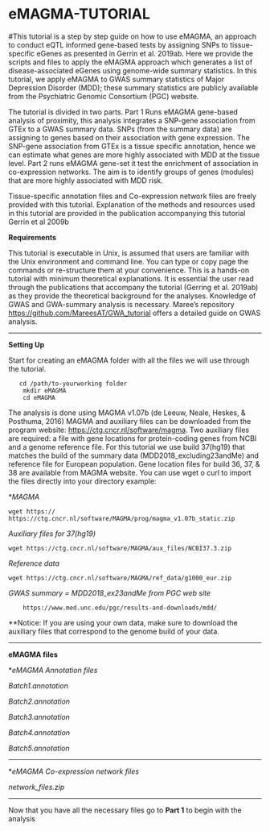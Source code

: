 # eMAGMA-TUTORIAL

#This tutorial is a step by step guide on how to use eMAGMA, an approach to conduct eQTL informed gene-based tests by assigning SNPs to tissue-specific eGenes as presented in Gerrin et al. 2019ab. Here we provide the scripts and files to apply the eMAGMA approach which generates a list of disease-associated eGenes using genome-wide summary statistics. In this tutorial, we apply eMAGMA to GWAS summary statistics of Major Depression Disorder (MDD); these summary statistics are publicly available from the Psychiatric Genomic Consortium (PGC) website. 

The tutorial is divided in two parts. Part 1 Runs eMAGMA gene-based analysis of proximity, this analysis integrates a SNP-gene association from GTEx to a GWAS summary data.  SNPs (from the summary data) are assigning to genes based on their association with gene expression. The SNP-gene association from GTEx is a tissue specific annotation, hence we can estimate what genes are more highly associated with MDD at the tissue level. Part 2 runs eMAGMA gene-set it test the enrichment of association in co-expression networks. The aim is to identify groups of genes (modules) that are more highly associated with MDD risk. 

Tissue-specific annotation files and Co-expression network files are freely provided with this tutorial. Explanation of the methods and resources used in this tutorial are provided in the publication accompanying this tutorial Gerrin et al 2009b

**Requirements** 

This tutorial is executable in Unix, is assumed that users are familiar with the Unix environment and command line. You can type or copy page the commands or re-structure them at your convenience. This is a hands-on tutorial with minimum theoretical explanations. It is essential the user read through the publications that accompany the tutorial (Gerring et al. 2019ab) as they provide the theoretical background for the analyses. Knowledge of GWAS and GWA-summary analysis is necessary. Maree’s repository https://github.com/MareesAT/GWA_tutorial offers a detailed guide on GWAS analysis.


*************************************



**Setting Up**


Start for creating an eMAGMA folder with all the files we will use through the tutorial.
       
       cd /path/to-yourworking folder
        mkdir eMAGMA
        cd eMAGMA
        
The analysis is done using MAGMA v1.07b (de Leeuw, Neale, Heskes, & Posthuma, 2016) MAGMA and auxiliary files can be downloaded from the program website: https://ctg.cncr.nl/software/magma. Two auxiliary files are required: a file with gene locations for protein-coding genes from NCBI and a genome reference file. For this tutorial we use build 37(hg19) that matches the build of the summary data (MDD2018_excluding23andMe) and reference file for European population. Gene location files for build 36, 37, & 38 are available from MAGMA website. You can use wget o curl to import the files directly into your directory example:



**MAGMA*
    
    wget https:// https://ctg.cncr.nl/software/MAGMA/prog/magma_v1.07b_static.zip

*Auxiliary files for 37(hg19)*
        
    wget https://ctg.cncr.nl/software/MAGMA/aux_files/NCBI37.3.zip

*Reference data*
    
    wget https://ctg.cncr.nl/software/MAGMA/ref_data/g1000_eur.zip

*GWAS summary = MDD2018_ex23andMe from PGC web site*
        
        https://www.med.unc.edu/pgc/results-and-downloads/mdd/
        
        
**Notice: If you are using your own data, make sure to download the auxiliary files that correspond to the genome build of your data.


*************************************

**eMAGMA files**


**eMAGMA Annotation files*


   *Batch1.annotation*
   
   *Batch2.annotation*
   
   *Batch3.annotation*
   
   *Batch4.annotation*
   
   *Batch5.annotation*
 
 
 
 *************************************

**eMAGMA Co-expression network files*

   *network_files.zip*



*************************************

Now that you have all the necessary files go to **Part 1** to begin with the analysis

